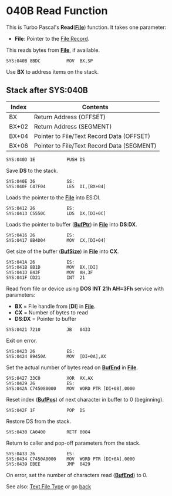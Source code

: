 # 040B Read Function

This is Turbo Pascal's **Read**(**[File](TEXT-FILE-TYPE.md)**) function. It takes one parameter:
- **File**: Pointer to the [File Record](TEXT-FILE-TYPE.md).

This reads bytes from **[File](TEXT-FILE-TYPE.md)**, if available.

```
SYS:040B 8BDC          MOV	BX,SP
```

Use **BX** to address items on the stack.

## Stack after SYS:040B

|Index|Contents                                  |
|-----|------------------------------------------|
|BX   |Return Address (OFFSET)                   |
|BX+02|Return Address (SEGMENT)                  |
|BX+04|Pointer to File/Text Record Data (OFFSET) |
|BX+06|Pointer to File/Text Record Data (SEGMENT)|

```
SYS:040D 1E            PUSH	DS
```

Save **DS** to the stack.

```
SYS:040E 36            SS:
SYS:040F C47F04        LES	DI,[BX+04]
```

Loads the pointer to the **[File](TEXT-FILE-TYPE.md)** into ES:DI.

```
SYS:0412 26            ES:
SYS:0413 C5550C        LDS	DX,[DI+0C]
```

Loads the pointer to buffer (**[BufPtr](TEXT-FILE-TYPE.md)**) in **[File](TEXT-FILE-TYPE.md)** into **DS**:**DX**.

```
SYS:0416 26            ES:
SYS:0417 8B4D04        MOV	CX,[DI+04]
```

Get size of the buffer (**[BufSize](TEXT-FILE-TYPE.md)**) in **[File](TEXT-FILE-TYPE.md)** into **CX**.

```
SYS:041A 26            ES:
SYS:041B 8B1D          MOV	BX,[DI]
SYS:041D B43F          MOV	AH,3F
SYS:041F CD21          INT	21
```

Read from file or device using **DOS INT 21h AH=3Fh** service with parameters:
- **BX** = File handle from [**DI**] in **[File](TEXT-FILE-TYPE.md)**.
- **CX** = Number of bytes to read
- **DS**:**DX** = Pointer to buffer

```
SYS:0421 7210          JB	0433
```

Exit on error.

```
SYS:0423 26            ES:
SYS:0424 89450A        MOV	[DI+0A],AX
```

Set the actual number of bytes read on  **[BufEnd](TEXT-FILE-TYPE.md)** in **[File](TEXT-FILE-TYPE.md)**.

```
SYS:0427 33C0          XOR	AX,AX
SYS:0429 26            ES:
SYS:042A C745080000    MOV	WORD PTR [DI+08],0000
```

Reset index (**[BufPos](TEXT-FILE-TYPE.md)**) of next character in buffer to 0 (beginning).

```
SYS:042F 1F            POP	DS
```

Restore DS from the stack.

```
SYS:0430 CA0400        RETF	0004
```

Return to caller and pop-off parameters from the stack.

```
SYS:0433 26            ES:
SYS:0434 C7450A0000    MOV	WORD PTR [DI+0A],0000
SYS:0439 EBEE          JMP	0429
```

On error, set the number of characters read (**[BufEnd](TEXT-FILE-TYPE.md)**) to 0.

See also: [Text File Type](TEXT-FILE-TYPE.md) or go [back](../README.md)